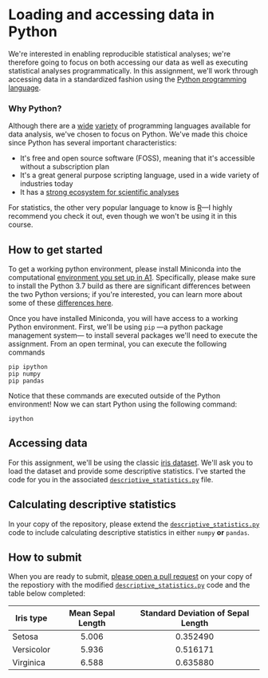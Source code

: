 # Loading and accessing data in Python

We're interested in enabling reproducible statistical analyses; we're therefore going to focus on both accessing our data as well as executing statistical analyses programmatically. In this assignment, we'll work through accessing data in a standardized fashion using the [Python programming language](https://www.python.org/). 

### Why Python?
Although there are a [wide](https://julialang.org/) [variety](https://www.mathworks.com/products/matlab.html) of programming languages available for data analysis, we've chosen to focus on Python. We've made this choice since Python has several important characteristics:

* It's free and open source software (FOSS), meaning that it's accessible without a subscription plan
* It's a great general purpose scripting language, used in a wide variety of industries today
* It has a [strong ecosystem for scientific analyses](https://www.scipy.org/)

For statistics, the other very popular language to know is [R](https://www.r-project.org/)&mdash;I highly recommend you check it out, even though we won't be using it in this course. 

## How to get started
To get a working python environment, please install Miniconda into the computational [environment you set up in A1](https://github.com/reprocourse/template-a1-setup). Specifically, please make sure to install the Python 3.7 build as there are significant differences between the two Python versions; if you're interested, you can learn more about some of these [differences here](https://devopedia.org/python-2-vs-3). 

Once you have installed Miniconda, you will have access to a working Python environment. First, we'll be using `pip` &mdash;a python package management system&mdash; to install several packages we'll need to execute the assignment. From an open terminal, you can execute the following commands

```
pip ipython
pip numpy
pip pandas
```

Notice that these commands are executed outside of the Python environment! Now we can start Python using the following command:

```
ipython
```

## Accessing data
For this assignment, we'll be using the classic [iris dataset](https://en.wikipedia.org/wiki/Iris_flower_data_set). We'll ask you to load the dataset and provide some descriptive statistics.
I've started the code for you in the associated [`descriptive_statistics.py`](https://github.com/reprocourse/template-a2-data-in-python/blob/master/descriptive_statistics.py) file.

## Calculating descriptive statistics
In your copy of the repository, please extend the [`descriptive_statistics.py`](https://github.com/reprocourse/template-a2-data-in-python/blob/master/descriptive_statistics.py) code to include calculating descriptive statistics in either `numpy` **or** `pandas`.

## How to submit
When you are ready to submit, [please open a pull request](https://help.github.com/articles/creating-a-pull-request/) on your copy of the repostiory with the modified  [`descriptive_statistics.py`](https://github.com/reprocourse/template-a2-data-in-python/blob/master/descriptive_statistics.py) code and the table below completed:

| Iris type | Mean Sepal Length| Standard Deviation of Sepal Length |
|-----------|:----------------:|:----------------------------------:|
| Setosa    | 5.006  | 0.352490 |
| Versicolor    | 5.936  | 0.516171 |
| Virginica    | 6.588  | 0.635880 |

